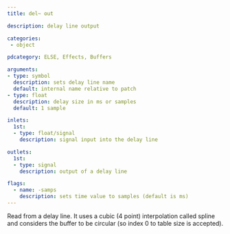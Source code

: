 ```yaml
---
title: del~ out

description: delay line output

categories:
 - object

pdcategory: ELSE, Effects, Buffers

arguments:
- type: symbol
  description: sets delay line name
  default: internal name relative to patch
- type: float
  description: delay size in ms or samples
  default: 1 sample

inlets:
  1st:
  - type: float/signal
    description: signal input into the delay line

outlets:
  1st:
  - type: signal
    description: output of a delay line

flags:
  - name: -samps
    description: sets time value to samples (default is ms)
---
```

Read from a delay line. It uses a cubic (4 point) interpolation called spline and considers the buffer to be circular (so index 0 to table size is accepted).

